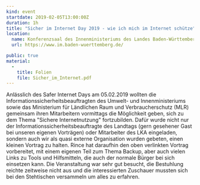 ```yaml
---
kind: event
startdate: 2019-02-05T13:00:00Z
duration: 1h
title: "Sicher im Internet Day 2019 - wie ich mich im Internet schütze"
location:
  name: Konferenzsaal des Innenministeriums des Landes Baden-Württemberg
  url: https://www.im.baden-wuerttemberg.de/

public: true
material:
  -
    title: Folien
    file: Sicher_im_Internet.pdf
---
```

Anlässlich des Safer Internet Days am 05.02.2019 wollten die Informationssicherheitsbeauftragten des Umwelt- und Innenministeriums
sowie das Ministerium für Ländlichen Raum und Verbraucherschutz (MLR) gemeinsam ihren Mitarbeitern vormittags die Möglichkeit geben,
sich zu dem Thema "Sichere Internetnutzung" fortzubilden. Dafür wurde nicht nur der Informationssicherheitsbeauftragte des 
Landtags (gern gesehener Gast bei unseren eigenen Vorträgen) oder Mitarbeiter des LKA eingeladen, sondern auch wir als quasi
externe Organisation wurden gebeten, einen kleinen Vortrag zu halten. Rince hat daraufhin den oben verlinkten Vortrag
vorbereitet, mit einem eigenen Teil zum Thema Backup, aber auch vielen Links zu Tools und Hilfsmitteln, die auch der normale
Bürger bei sich einsetzen kann.
Die Veranstaltung war sehr gut besucht, die Bestuhlung reichte zeitweise nicht aus und die interessierten Zuschauer mussten
sich bei den Stehtischen versammeln um alles zu erfahren.
